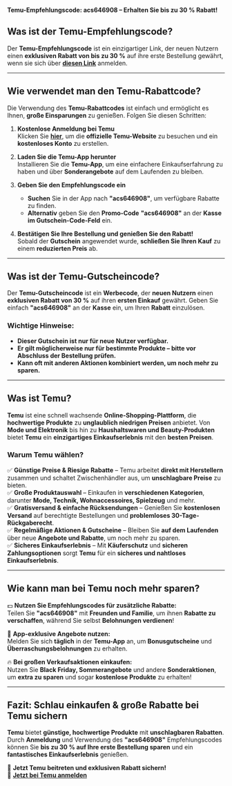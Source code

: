 **Temu-Empfehlungscode: acs646908 – Erhalten Sie bis zu 30 % Rabatt!**

## **Was ist der Temu-Empfehlungscode?**
Der **Temu-Empfehlungscode** ist ein einzigartiger Link, der neuen Nutzern einen **exklusiven Rabatt von bis zu 30 %** auf ihre erste Bestellung gewährt, wenn sie sich über **[diesen Link](https://temu.to/m/u9fu1v7mn0z)** anmelden.

---

## **Wie verwendet man den Temu-Rabattcode?**
Die Verwendung des **Temu-Rabattcodes** ist einfach und ermöglicht es Ihnen, **große Einsparungen** zu genießen. Folgen Sie diesen Schritten:

1. **Kostenlose Anmeldung bei Temu**  
   Klicken Sie **[hier](https://temu.to/m/u9fu1v7mn0z)**, um die **offizielle Temu-Website** zu besuchen und ein **kostenloses Konto** zu erstellen.

2. **Laden Sie die Temu-App herunter**  
   Installieren Sie die **Temu-App**, um eine einfachere Einkaufserfahrung zu haben und über **Sonderangebote** auf dem Laufenden zu bleiben.

3. **Geben Sie den Empfehlungscode ein**  
   - **Suchen** Sie in der App nach **"acs646908"**, um verfügbare Rabatte zu finden.  
   - **Alternativ** geben Sie den **Promo-Code** **"acs646908"** an der **Kasse im Gutschein-Code-Feld** ein.

4. **Bestätigen Sie Ihre Bestellung und genießen Sie den Rabatt!**  
   Sobald der **Gutschein** angewendet wurde, **schließen Sie Ihren Kauf** zu einem **reduzierten Preis** ab.

---

## **Was ist der Temu-Gutscheincode?**
Der **Temu-Gutscheincode** ist ein **Werbecode**, der **neuen Nutzern** einen **exklusiven Rabatt von 30 %** auf ihren **ersten Einkauf** gewährt. Geben Sie einfach **"acs646908"** an der **Kasse** ein, um Ihren **Rabatt** einzulösen.

### **Wichtige Hinweise:**
- **Dieser Gutschein ist nur für neue Nutzer verfügbar.**
- **Er gilt möglicherweise nur für bestimmte Produkte – bitte vor Abschluss der Bestellung prüfen.**
- **Kann oft mit anderen Aktionen kombiniert werden, um noch mehr zu sparen.**

---

## **Was ist Temu?**
**Temu** ist eine schnell wachsende **Online-Shopping-Plattform**, die **hochwertige Produkte** zu **unglaublich niedrigen Preisen** anbietet. Von **Mode und Elektronik** bis hin zu **Haushaltswaren und Beauty-Produkten** bietet **Temu** ein **einzigartiges Einkaufserlebnis** mit den **besten Preisen**.

### **Warum Temu wählen?**

✅ **Günstige Preise & Riesige Rabatte** – Temu arbeitet **direkt mit Herstellern** zusammen und schaltet Zwischenhändler aus, um **unschlagbare Preise** zu bieten.  
✅ **Große Produktauswahl** – Einkaufen in **verschiedenen Kategorien**, darunter **Mode, Technik, Wohnaccessoires, Spielzeug** und mehr.  
✅ **Gratisversand & einfache Rücksendungen** – Genießen Sie **kostenlosen Versand** auf berechtigte Bestellungen und **problemloses 30-Tage-Rückgaberecht**.  
✅ **Regelmäßige Aktionen & Gutscheine** – Bleiben Sie **auf dem Laufenden** über neue **Angebote und Rabatte**, um noch mehr zu sparen.  
✅ **Sicheres Einkaufserlebnis** – Mit **Käuferschutz** und **sicheren Zahlungsoptionen** sorgt **Temu** für ein **sicheres und nahtloses Einkaufserlebnis**.

---

## **Wie kann man bei Temu noch mehr sparen?**

💵 **Nutzen Sie Empfehlungscodes für zusätzliche Rabatte:**  
Teilen Sie **"acs646908"** mit **Freunden und Familie**, um ihnen **Rabatte zu verschaffen**, während Sie selbst **Belohnungen verdienen**!

🎁 **App-exklusive Angebote nutzen:**  
Melden Sie sich **täglich** in der **Temu-App** an, um **Bonusgutscheine** und **Überraschungsbelohnungen** zu erhalten.

🔥 **Bei großen Verkaufsaktionen einkaufen:**  
Nutzen Sie **Black Friday, Sommerangebote** und andere **Sonderaktionen**, um **extra zu sparen** und sogar **kostenlose Produkte** zu erhalten!

---

## **Fazit: Schlau einkaufen & große Rabatte bei Temu sichern**
**Temu** bietet **günstige, hochwertige Produkte** mit **unschlagbaren Rabatten**. Durch **Anmeldung** und Verwendung des **"acs646908"** Empfehlungscodes können Sie **bis zu 30 % auf Ihre erste Bestellung sparen** und ein **fantastisches Einkaufserlebnis** genießen.

📌 **Jetzt Temu beitreten und exklusiven Rabatt sichern!**  
🔗 **[Jetzt bei Temu anmelden](https://temu.to/m/u9fu1v7mn0z)**
